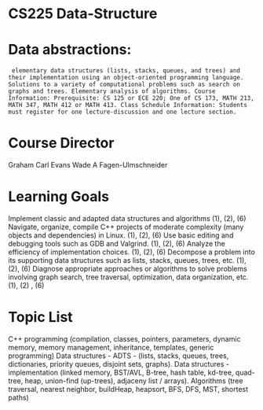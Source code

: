 # CS225 Data-Structure
# Data abstractions: 
     elementary data structures (lists, stacks, queues, and trees) and their implementation using an object-oriented programming language. Solutions to a variety of computational problems such as search on graphs and trees. Elementary analysis of algorithms. Course Information: Prerequisite: CS 125 or ECE 220; One of CS 173, MATH 213, MATH 347, MATH 412 or MATH 413. Class Schedule Information: Students must register for one lecture-discussion and one lecture section.

# Course Director

  Graham Carl Evans
  Wade A Fagen-Ulmschneider


# Learning Goals

  Implement classic and adapted data structures and algorithms (1), (2), (6)
  Navigate, organize, compile C++ projects of moderate complexity (many objects and dependencies) in Linux. (1), (2), (6)
  Use basic editing and debugging tools such as GDB and Valgrind. (1), (2), (6)
  Analyze the efficiency of implementation choices. (1), (2), (6)
  Decompose a problem into its supporting data structures such as lists, stacks, queues, trees, etc. (1), (2), (6)
  Diagnose appropriate approaches or algorithms to solve problems involving graph search, tree traversal, optimization, data organization, etc. (1), (2) , (6)

# Topic List

  C++ programming (compilation, classes, pointers, parameters, dynamic memory, memory management, inheritance, templates, generic programming)
  Data structures - ADTS - (lists, stacks, queues, trees, dictionaries, priority queues, disjoint sets, graphs).
  Data structures - implementation (linked memory, BST/AVL, B-tree, hash table, kd-tree, quad-tree, heap, union-find (up-trees), adjaceny list / arrays).
  Algorithms (tree traversal, nearest neighbor, buildHeap, heapsort, BFS, DFS, MST, shortest paths)
